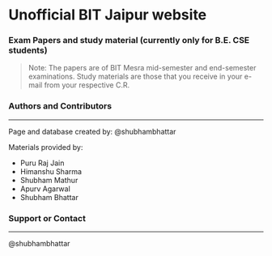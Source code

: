 # Unofficial BIT Jaipur website
### Exam Papers and study material (currently **only for B.E. CSE students**)

> Note: The papers are of BIT Mesra mid-semester and end-semester examinations. Study materials are those that you receive in your e-mail from your respective C.R.

### Authors and Contributors
----------------------------
Page and database created by: @shubhambhattar

Materials provided by:
- Puru Raj Jain
- Himanshu Sharma
- Shubham Mathur
- Apurv Agarwal
- Shubham Bhattar   

### Support or Contact   
---------------------   
@shubhambhattar
